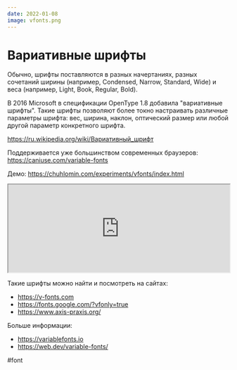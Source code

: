 ```yaml
---
date: 2022-01-08
image: vfonts.png
---
```


# Вариативные шрифты

Обычно, шрифты поставляются в разных начертаниях,
разных сочетаний ширины (например, Condensed, Narrow, Standard, Wide)
и веса (например, Light, Book, Regular, Bold).

В 2016 Microsoft в спецификации OpenType 1.8 добавила "вариативные шрифты".
Такие шрифты позволяют более токно настраивать различные параметры шрифта:
вес, ширина, наклон, оптический размер или
любой другой параметр конкретного шрифта.

https://ru.wikipedia.org/wiki/Вариативный_шрифт

Поддерживается уже большинством современных браузеров:
https://caniuse.com/variable-fonts

Демо: https://chuhlomin.com/experiments/vfonts/index.html  

<iframe
    src="https://chuhlomin.com/experiments/vfonts/index.html"
    width="100%"
    height="200px">
</iframe>

Такие шрифты можно найти и посмотреть на сайтах:

* https://v-fonts.com
* https://fonts.google.com/?vfonly=true
* https://www.axis-praxis.org/

Больше информации:

* https://variablefonts.io
* https://web.dev/variable-fonts/

#font
